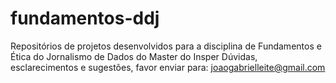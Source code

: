 # fundamentos-ddj
Repositórios de projetos desenvolvidos para a disciplina de Fundamentos e Ética do Jornalismo de Dados do Master do Insper
Dúvidas, esclarecimentos e sugestões, favor enviar para: joaogabrielleite@gmail.com
